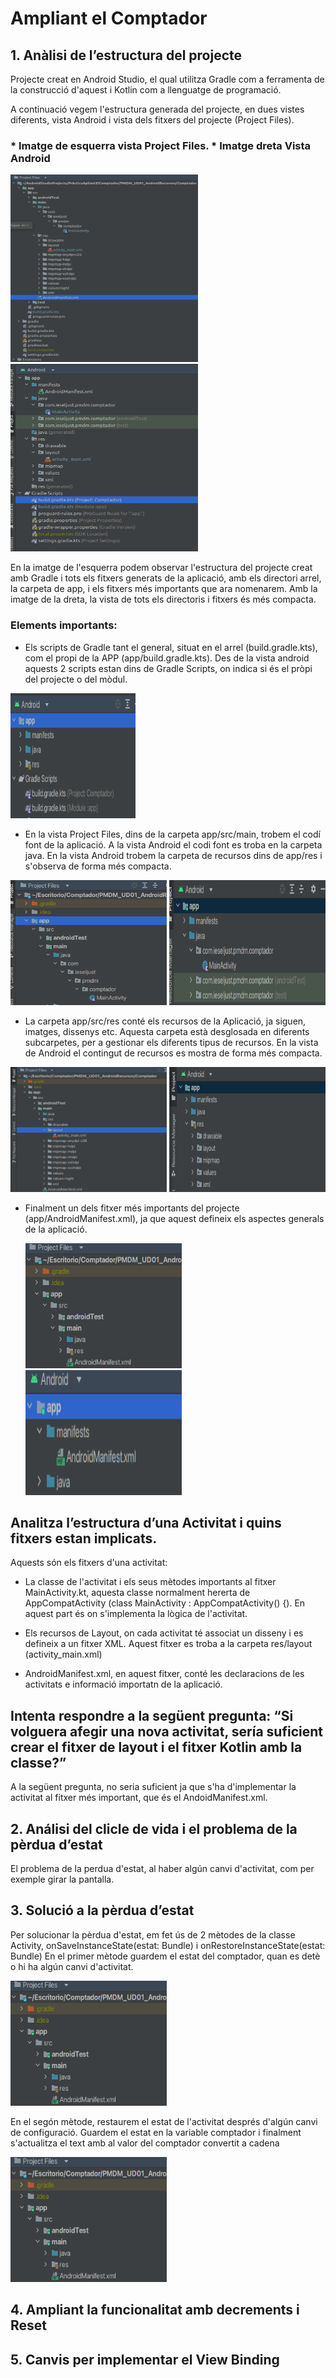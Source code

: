 # Ampliant el Comptador

## 1. Anàlisi de l’estructura del projecte
Projecte creat en Android Studio, el qual utilitza Gradle com a ferramenta de la construcció d'aquest i Kotlin com a llenguatge de programació.

A continuació vegem l'estructura generada del projecte, en dues vistes diferents, vista Android i vista dels fitxers del projecte (Project Files).
### * Imatge de esquerra vista Project Files.  * Imatge dreta Vista Android 
<img src="images/VistaProject.png" width="300" height="300">    <img src="images/VistaAndroid.png" width="300" height="300">

En la imatge de l'esquerra podem observar l'estructura del projecte creat amb Gradle i tots els fitxers generats de la aplicació, amb els directori arrel, la carpeta de app, i els fitxers més importants que ara nomenarem. Amb la imatge de la dreta, la vista de tots els directoris i fitxers és més compacta.

### Elements importants:
* Els scripts de Gradle tant el general, situat en el arrel (build.gradle.kts), com el propi de la APP (app/build.gradle.kts). Des de la vista android aquests 2 scripts estan dins de Gradle Scripts, on indica si és el pròpi del projecte o del mòdul.

<img src="images/script.png" width="200" height="200">

* En la vista Project Files, dins de la carpeta app/src/main, trobem el codí font de la aplicació. A la vista Android el codi font es troba en la carpeta java. En la vista Android trobem la carpeta de recursos dins de app/res i s'observa de forma més compacta.
  
<img src="images/CodiP.png" width="250" height="200"> <img src="images/codiA.png" width="250" height="200">

* La carpeta app/src/res conté els recursos de la Aplicació, ja siguen, imatges, dissenys etc. Aquesta carpeta està desglosada en diferents subcarpetes, per a gestionar els diferents tipus de recursos. En la vista de Android el contingut de recursos es mostra de forma més compacta.
  
<img src="images/resP.png" width="250" height="200"> <img src="images/resA.png" width="250" height="200">

* Finalment un dels fitxer més importants del projecte (app/AndroidManifest.xml), ja que aquest defineix els aspectes generals de la aplicació.

  <img src="images/manP.png" width="250" height="200"> <img src="images/manA.png" width="250" height="200">

## Analitza l’estructura d’una Activitat i quins fitxers estan implicats. 
Aquests són els fitxers d'una activitat:
* La classe de l'activitat i els seus mètodes importants al fitxer MainActivity.kt, aquesta classe normalment hererta de AppCompatActivity (class MainActivity : AppCompatActivity() {). En aquest part és on s'implementa la lògica de l'activitat.

* Els recursos de Layout, on cada activitat té associat un disseny i es defineix a un fitxer XML. Aquest fitxer es troba a la carpeta res/layout (activity_main.xml)

* AndroidManifest.xml, en aquest fitxer, conté les declaracions de les activitats e informació importatn de la aplicació.
  
## Intenta respondre a la següent pregunta: “Si volguera afegir una nova activitat, sería suficient crear el fitxer de layout i el fitxer Kotlin amb la classe?”
A la següent pregunta, no seria suficient ja que s'ha d'implementar la activitat al fitxer més important, que és el AndoidManifest.xml.
  
## 2. Análisi del clicle de vida i el problema de la pèrdua d’estat

 El problema de la perdua d'estat, al haber algún canvi d'activitat, com per exemple girar la pantalla.

## 3. Solució a la pèrdua d’estat

Per solucionar la pèrdua d'estat, em fet ús de 2 mètodes de la classe Activity, onSaveInstanceState(estat: Bundle) i
onRestoreInstanceState(estat: Bundle) En el primer mètode guardem el estat del comptador, quan es detè o hi ha algún canvi d'activitat.

 <img src="images/manP.png" width="250" height="200">

 En el segón mètode, restaurem el estat de l'activitat després d'algún canvi de configuració. Guardem el estat en la variable comptador i finalment s'actualitza el text amb al valor del comptador convertit a cadena

  <img src="images/manP.png" width="250" height="200">

## 4. Ampliant la funcionalitat amb decrements i Reset
## 5. Canvis per implementar el View Binding
